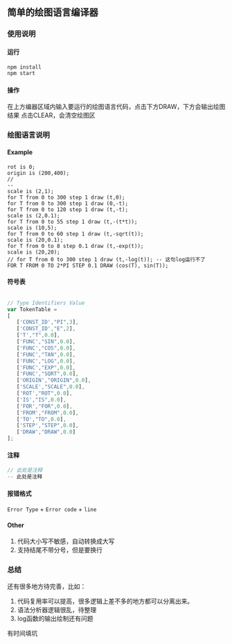 ## 简单的绘图语言编译器

### 使用说明

#### 运行

```bash
npm install
npm start
```

#### 操作

在上方编器区域内输入要运行的绘图语言代码，点击下方DRAW，下方会输出绘图结果
点击CLEAR，会清空绘图区


### 绘图语言说明

#### Example

```
rot is 0;
origin is (200,400);
//
--
scale is (2,1);
for T from 0 to 300 step 1 draw (t,0);
for T from 0 to 300 step 1 draw (0,-t);
for T from 0 to 120 step 1 draw (t,-t);
scale is (2,0.1);
for T from 0 to 55 step 1 draw (t,-(t*t));
scale is (10,5);
for T from 0 to 60 step 1 draw (t,-sqrt(t));
scale is (20,0.1);
for T from 0 to 8 step 0.1 draw (t,-exp(t));
scale is (20,20);
// for T from 0 to 300 step 1 draw (t,-log(t)); -- 这句log运行不了
FOR T FROM 0 TO 2*PI STEP 0.1 DRAW (cos(T), sin(T));
```

#### 符号表

```js

// Type Identifiers Value
var TokenTable =
[
   ['CONST_ID',"PI",3],
   ['CONST_ID',"E",2],
   ['T',"T",0.0],
   ['FUNC',"SIN",0.0],
   ['FUNC',"COS",0.0],
   ['FUNC',"TAN",0.0],
   ['FUNC',"LOG",0.0],
   ['FUNC',"EXP",0.0],
   ['FUNC',"SQRT",0.0],
   ['ORIGIN',"ORIGIN",0.0],
   ['SCALE',"SCALE",0.0],
   ['ROT',"ROT",0.0],
   ['IS',"IS",0.0],
   ['FOR',"FOR",0.0],
   ['FROM',"FROM",0.0],
   ['TO',"TO",0.0],
   ['STEP',"STEP",0.0],
   ['DRAW',"DRAW",0.0]
];
```

#### 注释

```js
// 此处是注释
-- 此处是注释
```

#### 报错格式

`Error Type` + `Error code` + `line`


#### Other

1. 代码大小写不敏感，自动转换成大写
2. 支持结尾不带分号，但是要换行 


### 总结

还有很多地方待完善，比如：

1. 代码复用率可以提高，很多逻辑上差不多的地方都可以分离出来。
2. 语法分析器逻辑很乱，待整理
3. log函数的输出绘制还有问题

有时间填坑
